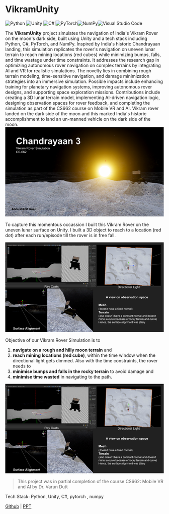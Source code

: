 # VikramUnity

![Python](https://img.shields.io/badge/python-3670A0?style=for-the-badge&logo=python&logoColor=ffdd54) ![Unity](https://img.shields.io/badge/unity-%23000000.svg?style=for-the-badge&logo=unity&logoColor=white) ![C#](https://img.shields.io/badge/c%23-%23239120.svg?style=for-the-badge&logo=csharp&logoColor=white) ![PyTorch](https://img.shields.io/badge/PyTorch-%23EE4C2C.svg?style=for-the-badge&logo=PyTorch&logoColor=white)![NumPy](https://img.shields.io/badge/numpy-%23013243.svg?style=for-the-badge&logo=numpy&logoColor=white)![Visual Studio Code](https://img.shields.io/badge/Visual%20Studio%20Code-0078d7.svg?style=for-the-badge&logo=visual-studio-code&logoColor=white)

The **VikramUnity** project simulates the navigation of India's Vikram Rover on the moon's dark side, built using Unity and a tech stack including Python, C#, PyTorch, and NumPy. Inspired by India's historic Chandrayaan landing, this simulation replicates the rover's navigation on uneven lunar terrain to reach mining locations (red cubes) while minimizing bumps, falls, and time wastage under time constraints. It addresses the research gap in optimizing autonomous rover navigation on complex terrains by integrating AI and VR for realistic simulations. The novelty lies in combining rough terrain modeling, time-sensitive navigation, and damage minimization strategies into an immersive simulation. Possible impacts include enhancing training for planetary navigation systems, improving autonomous rover designs, and supporting space exploration missions. Contributions include creating a 3D lunar terrain model, implementing AI-driven navigation logic, designing observation spaces for rover feedback, and completing the simulation as part of the CS662 course on Mobile VR and AI.
Vikram rover landed on the dark side of the moon and this marked India's historic accomplishment to land an un-manned vehicle on the dark side of the moon. 
![Chandrayaan](Chandrayaan.png) 



To capture this momentous occassion I built this Vikram Rover on the uneven lunar surface on Unity. 
I built a 3D object to reach to a location (red dot) after each run/episode till the rover is in free fall.


![Observation Space](observation-space.png)

Objective of our Vikram Rover Simulation is to 
 1. **navigate on a rough and hilly moon terrain** and 
 2. **reach mining locations (red cube)**, within the time window when the directional light gets dimmed. Also with the time constraints, the rover needs to 
 3. **minimise bumps and falls in the rocky terrain** to avoid damage and 
 4. **minimise time wasted** in navigating to the path.

![View Observation Space](view-observation.png)

> This project was in partial completion of the course CS662: Mobile VR and AI by Dr. Varun Dutt

Tech Stack: Python, Unity, C#, pytorch , numpy

[Github](https://github.com/anoushkrit/VikramUnity) | [PPT](https://docs.google.com/presentation/d/1wQoDasHbFlfAqP3PYtXYbdBWSJHIq6he9klwArfDPAs/edit?usp=sharing)
